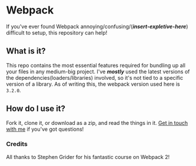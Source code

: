 # Webpack

If you've ever found Webpack annoying/confusing/(***insert-expletive-here***) difficult to setup, this repository can help!

## What is it?

This repo contains the most essential features required for bundling up all your files in any medium-big project. I've ***mostly*** used the latest versions of the dependencies(loaders/libraries) involved, so it's not tied to a specific version of a library.  As of writing this, the webpack version used here is `3.2.0`.

## How do I use it?

Fork it, clone it, or download as a zip, and read the things in it. [Get in touch with me](https://twitter.com/1_infinite_loop) if you've got questions!

### Credits

All thanks to Stephen Grider for his fantastic course on Webpack 2!
